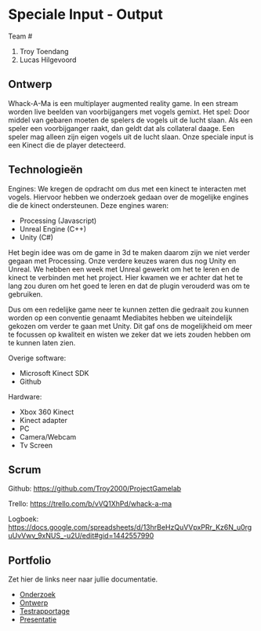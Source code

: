 # Speciale Input - Output
Team #
1. Troy Toendang
2. Lucas Hilgevoord

## Ontwerp
Whack-A-Ma is een multiplayer augmented reality game. In een stream worden live beelden van voorbijgangers met vogels gemixt. Het spel: Door middel van gebaren moeten de spelers de vogels uit de lucht slaan. Als een speler een voorbijganger raakt, dan geldt dat als collateral daage. Een speler mag alleen zijn eigen vogels uit de lucht slaan.
Onze speciale input is een Kinect die de player detecteerd.

## Technologieën
Engines:
We kregen de opdracht om dus met een kinect te interacten met vogels.
Hiervoor hebben we onderzoek gedaan over de mogelijke engines die de kinect ondersteunen. 
Deze engines waren:
- Processing (Javascript)
- Unreal Engine (C++)
- Unity (C#)

Het begin idee was om de game in 3d te maken daarom zijn we niet verder gegaan met Processing. Onze verdere keuzes waren dus nog Unity en Unreal.
We hebben een week met Unreal gewerkt om het te leren en de kinect te verbinden met het project. Hier kwamen we er achter dat het te lang zou duren om het goed te leren en dat de plugin verouderd was om te gebruiken.

Dus om een redelijke game neer te kunnen zetten die gedraait zou kunnen worden op een conventie genaamt Mediabites hebben we uiteindelijk gekozen om verder te gaan met Unity. Dit gaf ons de mogelijkheid om meer te focussen op kwaliteit en wisten we zeker dat we iets zouden hebben om te kunnen laten zien.

Overige software:
- Microsoft Kinect SDK
- Github

Hardware:
- Xbox 360 Kinect
- Kinect adapter
- PC
- Camera/Webcam
- Tv Screen

## Scrum
Github:
https://github.com/Troy2000/ProjectGamelab

Trello:
https://trello.com/b/vVQ1XhPd/whack-a-ma

Logboek:
https://docs.google.com/spreadsheets/d/13hrBeHzQuVVpxPRr_Kz6N_u0rguUvVwv_9xNUS_-u2U/edit#gid=1442557990


## Portfolio
Zet hier de links neer naar jullie documentatie.
* [Onderzoek]()
* [Ontwerp]()
* [Testrapportage]()
* [Presentatie]()
